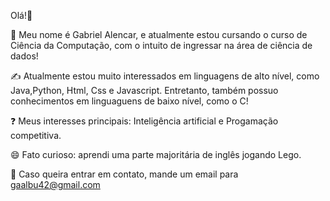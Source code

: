 Olá!👋

🎲 Meu nome é Gabriel Alencar, e atualmente estou cursando o curso de Ciência da Computação, com o intuito de ingressar na área de ciência de dados!

✍️ Atualmente estou muito interessados em linguagens de alto nível, como Java,Python, Html, Css e Javascript. Entretanto, também possuo conhecimentos em linguaguens de baixo nível, como o C!

❓ Meus interesses principais: Inteligência artificial e Progamação competitiva.

😄 Fato curioso: aprendi uma parte majoritária de inglês jogando Lego.

🔔 Caso queira entrar em contato, mande um email para gaalbu42@gmail.com

